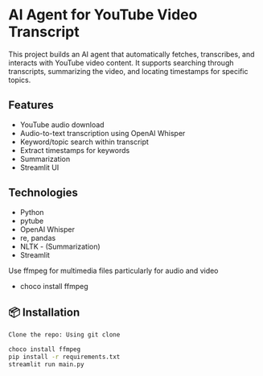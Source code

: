 #  AI Agent for YouTube Video Transcript

This project builds an AI agent that automatically fetches, transcribes, and interacts with YouTube video content. It supports searching through transcripts, summarizing the video, and locating timestamps for specific topics.

##  Features

-  YouTube audio download
-  Audio-to-text transcription using OpenAI Whisper
-  Keyword/topic search within transcript
-  Extract timestamps for keywords
-  Summarization
-  Streamlit UI

##  Technologies

- Python
- pytube
- OpenAI Whisper
- re, pandas
- NLTK - (Summarization)
- Streamlit 

Use ffmpeg for multimedia files particularly for audio and video
- choco install ffmpeg

## 📦 Installation

```bash
Clone the repo: Using git clone 

choco install ffmpeg
pip install -r requirements.txt
streamlit run main.py
